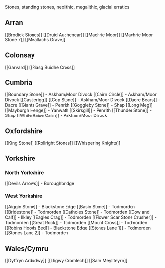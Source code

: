 Stones, standing stones, neolithic, megalithic, glacial erratics

## Arran
[[Brodick Stones]]
[[Druid Auchencar]]
[[Machrie Moor]]
[[Machrie Moor Stone 7]]
[[Meallachs Grave]]

## Colonsay
[[Garvard]]
[[Riasg Buidhe Cross]]

## Cumbria
[[Boundary Stone]] - Askham/Moor Divock
[[Cairn Circle]] - Askham/Moor Divock
[[Castlerigg]]
[[Cop Stone]] - Askham/Moor Divock
[[Dacre Bears]] - Dacre
[[Giants Grave]] - Penrith
[[Goggleby Stone]] - Shap
[[Long Meg]]
[[Mayburgh Henge]] - Yanwath
[[Skirsgill]] - Penrith
[[Thunder Stone]] - Shap
[[White Raise Cairn]] - Askham/Moor Divock

## Oxfordshire
[[King Stone]]
[[Rollright Stones]]
[[Whispering Knights]]

## Yorkshire
### North Yorkshire
[[Devils Arrows]] - Boroughbridge

### West Yorkshire
[[Aiggin Stone]] - Blackstone Edge
[[Basin Stone]] - Todmorden
[[Bridestone]] - Todmorden
[[Catholes Stone]] - Todmorden
[[Cow and Calf]] - Ilkley
[[Eagles Crag]] - Todmorden
[[Flower Scar Stone Crusher]] - Todmorden
[[Great Rock]] - Todmorden
[[Mount Cross]] - Todmorden
[[Robins Hoods Bed]] - Blackstone Edge
[[Stones Lane 1]] - Todmorden
[[Stones Lane 2]] - Todmorden

## Wales/Cymru
[[Dyffryn Ardudwy]]
[[Lligwy Cromlech]]
[[Sarn Meyllteyrn]]